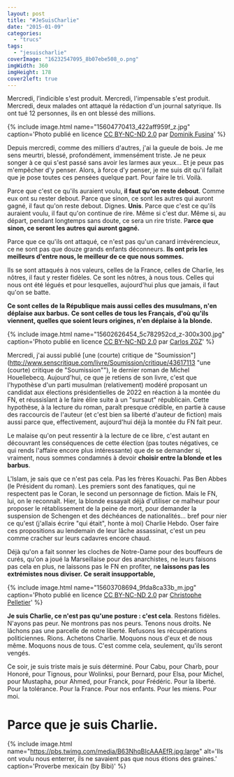 ```yaml
---
layout: post
title: "#JeSuisCharlie"
date: "2015-01-09"
categories: 
  - "trucs"
tags: 
  - "jesuischarlie"
coverImage: "16232547095_8b07ebe508_o.png"
imgWidth: 360
imgHeight: 178
cover2left: true
---
```


Mercredi, l’indicible s'est produit. Mercredi, l'impensable s'est produit. Mercredi, deux malades ont attaqué la rédaction d'un journal satyrique. Ils ont tué 12 personnes, ils en ont blessé des millions.


{% include image.html name="15604770413_422aff959f_z.jpg" caption='Photo publié en licence <a href="https://creativecommons.org/licenses/by-nc-nd/2.0/">CC BY-NC-ND 2.0</a> par <a href="https://www.flickr.com/photos/dominikfoto/">Dominik Fusina</a>' %}

Depuis mercredi, comme des milliers d'autres, j'ai la gueule de bois. Je me sens meurtri, blessé, profondément, immensément triste. Je ne peux songer à ce qui s'est passé sans avoir les larmes aux yeux... Et je peux pas m'empêcher d'y penser. Alors, à force d'y penser, je me suis dit qu'il fallait que je pose toutes ces pensées quelque part. Pour faire le tri. Voilà.

Parce que c'est ce qu'ils auraient voulu, **il faut qu'on reste debout**. Comme eux ont su rester debout. Parce que sinon, ce sont les autres qui auront gagné, il faut qu'on reste debout. Dignes. **Unis**. Parce que c'est ce qu'ils auraient voulu, il faut qu'on continue de rire. Même si c'est dur. Même si, au départ, pendant longtemps sans doute, ce sera un rire triste. P**arce que sinon, ce seront les autres qui auront gagné.**

Parce que ce qu'ils ont attaqué, ce n'est pas qu'un canard irrévérencieux, ce ne sont pas que douze grands enfants déconneurs. **Ils ont pris les meilleurs d'entre nous, le meilleur de ce que nous sommes.**

Ils se sont attaqués à nos valeurs, celles de la France, celles de Charlie, les nôtres, il faut y rester fidèles. Ce sont les nôtres, à nous tous. Celles qui nous ont été légués et pour lesquelles, aujourd'hui plus que jamais, il faut qu'on se batte.

**Ce sont celles de la République mais aussi celles des musulmans, n'en déplaise aux barbus.** **Ce sont celles de tous les Français, d'où qu'ils viennent, quelles que soient leurs origines, n'en déplaise à la blonde.**

{% include image.html name="15602626454_5c782952cd_z-300x300.jpg" caption='Photo publié en licence <a href="https://creativecommons.org/licenses/by-nc-nd/2.0/">CC BY-NC-ND 2.0</a> par <a href="https://www.flickr.com/photos/carloszgz/">Carlos ZGZ</a>' %}

Mercredi, j'ai aussi publié [une (courte) critique de "Soumission"](http://www.senscritique.com/livre/Soumission/critique/43617113 "une (courte) critique de "Soumission""), le dernier roman de Michel Houellebecq. Aujourd'hui, ce que je retiens de son livre, c'est que l'hypothèse d'un parti musulman (relativement) modéré proposant un candidat aux élections présidentielles de 2022 en réaction à la montée du FN, et réussisîant à le faire élire suite à un "sursaut" républicain. Cette hypothèse, à la lecture du roman, paraît presque crédible, en partie à cause des raccourcis de l'auteur (et c'est bien sa liberté d'auteur de fiction) mais aussi parce que, effectivement, aujourd'hui déjà la montée du FN fait peur.

Le malaise qu'on peut ressentir à la lecture de ce libre, c'est autant en découvrant les conséquences de cette élection (pas toutes négatives, ce qui rends l'affaire encore plus intéressante) que de se demander si, vraiment, nous sommes condamnés à devoir **choisir entre la blonde et les barbus**.

L'Islam, je sais que ce n'est pas cela. Pas les frères Kouachi. Pas Ben Abbes (le Président du roman). Les premiers sont des fanatiques, qui ne respectent pas le Coran, le second un personnage de fiction. Mais le FN, lui, on le reconnaît. Hier, la blonde essayait déjà d'utiliser ce malheur pour proposer le rétablissement de la peine de mort, pour demander la suspension de Schengen et des déchéances de nationalités... bref pour nier ce qu'est (j'allais écrire "qui était", honte à moi) Charlie Hebdo. Oser faire ces propositions au lendemain de leur lâche assassinat, c'est un peu comme cracher sur leurs cadavres encore chaud.

Déjà qu'on a fait sonner les cloches de Notre-Dame pour des bouffeurs de curés, qu'on a joué la Marseillaise pour des anarchistes, ne leurs faisons pas cela en plus, ne laissons pas le FN en profiter, n**e laissons pas les extrémistes nous diviser. Ce serait insupportable,**

{% include image.html name="15603708694_9fda8ca33b_m.jpg" caption='Photo publié en licence <a href="https://creativecommons.org/licenses/by-nc-nd/2.0/">CC BY-NC-ND 2.0</a> par <a href="christophe_pelletier">Christophe Pelletier</a>' %}

**Je suis Charlie, ce n'est pas qu'une posture : c'est cela**. Restons fidèles. N'ayons pas peur. Ne montrons pas nos peurs. Tenons nous droits. Ne lâchons pas une parcelle de notre liberté. Refusons les récupérations politiciennes. Rions. Achetons Charlie. Moquons nous d'eux et de nous même. Moquons nous de tous. C'est comme cela, seulement, qu'ils seront vengés.

Ce soir, je suis triste mais je suis déterminé. Pour Cabu, pour Charb, pour Honoré, pour Tignous, pour Wolinksi, pour Bernard, pour Elsa, pour Michel, pour Mustapha, pour Ahmed, pour Franck, pour Frédéric. Pour la liberté. Pour la tolérance. Pour la France. Pour nos enfants. Pour les miens. Pour moi.

# **Parce que je suis Charlie.**

{% include image.html name="https://pbs.twimg.com/media/B63NhqBIcAAAEfR.jpg:large" alt='Ils ont voulu nous enterrer, ils ne savaient pas que nous étions des graines.' caption='Proverbe mexicain (by Bibi)' %}
